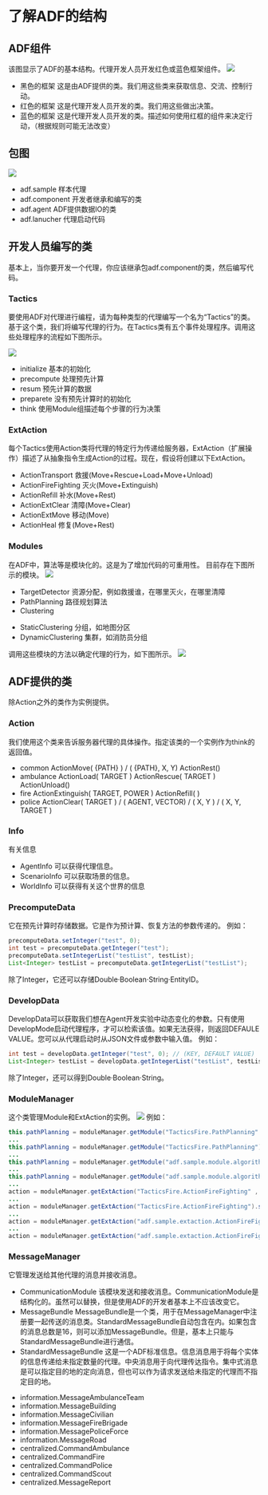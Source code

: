 # 了解ADF的结构

## ADF组件
该图显示了ADF的基本结构。代理开发人员开发红色或蓝色框架组件。
![](1ADFZuJian.png)
- 黑色的框架
这是由ADF提供的类。我们用这些类来获取信息、交流、控制行动。
- 红色的框架
这是代理开发人员开发的类。我们用这些做出决策。
- 蓝色的框架
这是代理开发人员开发的类。描述如何使用红框的组件来决定行动，（根据规则可能无法改变）

## 包图
![](2BaoTu.png)
- adf.sample
样本代理
- adf.component
开发者继承和编写的类
- adf.agent
ADF提供数据IO的类
- adf.lanucher
代理启动代码

## 开发人员编写的类
基本上，当你要开发一个代理，你应该继承包adf.component的类，然后编写代码。

### Tactics
要使用ADF对代理进行编程，请为每种类型的代理编写一个名为“Tactics”的类。基于这个类，我们将编写代理的行为。在Tactics类有五个事件处理程序。调用这些处理程序的流程如下图所示。

![](3tactisc_flow.png)
- initialize
基本的初始化
- precompute
处理预先计算
- resum
预先计算的数据
- preparete
没有预先计算时的初始化
- think
使用Module组描述每个步骤的行为决策

### ExtAction
每个Tactics使用Action类将代理的特定行为传递给服务器，ExtAction（扩展操作）描述了从抽象指令生成Action的过程。现在，假设将创建以下ExtAction。

- ActionTransport
救援(Move+Rescue+Load+Move+Unload)
- ActionFireFighting
灭火(Move+Extinguish)
- ActionRefill
补水(Move+Rest)
- ActionExtClear
清障(Move+Clear)
- ActionExtMove
移动(Move)
- ActionHeal
修复(Move+Rest)

### Modules
在ADF中，算法等是模块化的。这是为了增加代码的可重用性。
目前存在下图所示的模块。
![](4abstract-module.png)
- TargetDetector
资源分配，例如救援谁，在哪里灭火，在哪里清障
- PathPlanning
路径规划算法
- Clustering
 + StaticClustering
 分组，如地图分区
 + DynamicClustering
 集群，如消防员分组

调用这些模块的方法以确定代理的行为，如下图所示。
![](5tactics_module.png)

## ADF提供的类
除Action之外的类作为实例提供。

### Action
我们使用这个类来告诉服务器代理的具体操作。指定该类的一个实例作为think的返回值。

- common
ActionMove( {PATH} ) / ( {PATH}, X, Y)
ActionRest()
- ambulance
ActionLoad( TARGET )
ActionRescue( TARGET )
ActionUnload()
- fire
ActionExtinguish( TARGET, POWER )
ActionRefill( )
- police
ActionClear( TARGET ) / ( AGENT, VECTOR) / ( X, Y ) / ( X, Y, TARGET )

### Info
有关信息

- AgentInfo
可以获得代理信息。
- ScenarioInfo
可以获取场景的信息。
- WorldInfo
可以获得有关这个世界的信息

### PrecomputeData
它在预先计算时存储数据。它是作为预计算、恢复方法的参数传递的。
例如：
```java
precomputeData.setInteger("test", 0);
int test = precomputeData.getInteger("test");
precomputeData.setIntegerList("testList", testList);
List<Integer> testList = precomputeData.getIntegerList("testList");
```
除了Integer，它还可以存储Double·Boolean·String·EntityID。

### DevelopData
DevelopData可以获取我们想在Agent开发实验中动态变化的参数。只有使用DevelopMode启动代理程序，才可以检索该值。如果无法获得，则返回DEFAULE VALUE。您可以从代理启动时从JSON文件或参数中输入值。
例如：
```java
int test = developData.getInteger("test", 0); // (KEY, DEFAULT VALUE)
List<Integer> testList = developData.getIntegerList("testList", testList);
```
除了Integer，还可以得到Double·Boolean·String。

### ModuleManager
这个类管理Module和ExtAction的实例。
![](6module_manager.png)
例如：
```java
this.pathPlanning = moduleManager.getModule("TacticsFire.PathPlanning" , "adf.sample.module.algorithm.SamplePathPlanning");
...
this.pathPlanning = moduleManager.getModule("TacticsFire.PathPlanning");
...
this.pathPlanning = moduleManager.getModule("adf.sample.module.algorithm.MyPathPlanning"  , "adf.sample.module.algorithm.SamplePathPlanning");
...
this.pathPlanning = moduleManager.getModule("adf.sample.module.algorithm.MyPathPlanning");
...
action = moduleManager.getExtAction("TacticsFire.ActionFireFighting" , "adf.sample.extaction.ActionFireFighting").setTarget(target).calc().getAction();
...
action = moduleManager.getExtAction("TacticsFire.ActionFireFighting").setTarget(target).calc().getAction();
...
action = moduleManager.getExtAction("adf.sample.extaction.ActionFireFighting2" , "adf.sample.extaction.ActionFireFighting").setTarget(target).calc().getAction();
...
action = moduleManager.getExtAction("adf.sample.extaction.ActionFireFighting2").setTarget(target).calc().getAction();
```

### MessageManager
它管理发送给其他代理的消息并接收消息。

- CommunicationModule
该模块发送和接收消息。CommunicationModule是结构化的。虽然可以替换，但是使用ADF的开发者基本上不应该改变它。
- MessageBundle
MessageBundle是一个类，用于在MessageManager中注册要一起传送的消息类。StandardMessageBundle自动包含在内。如果包含的消息总数是16，则可以添加MessageBundle。但是，基本上只能与StandardMessageBundle进行通信。
- StandardMessageBundle
这是一个ADF标准信息。信息消息用于将每个实体的信息传递给未指定数量的代理。中央消息用于向代理传达指令。集中式消息是可以指定目的地的定向消息，但也可以作为请求发送给未指定的代理而不指定目的地。
 + information.MessageAmbulanceTeam
 + information.MessageBuilding
 + information.MessageCivilian
 + information.MessageFireBrigade
 + information.MessagePoliceForce
 + information.MessageRoad
 + centralized.CommandAmbulance
 + centralized.CommandFire
 + centralized.CommandPolice
 + centralized.CommandScout
 + centralized.MessageReport